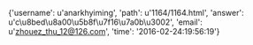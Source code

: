 {'username': u'anarkhyiming', 'path': u'1164/1164.html', 'answer': u'c\u8bed\u8a00\u5b8f\u7f16\u7a0b\u3002', 'email': u'zhouez_thu_12@126.com', 'time': '2016-02-24:19:56:19'}